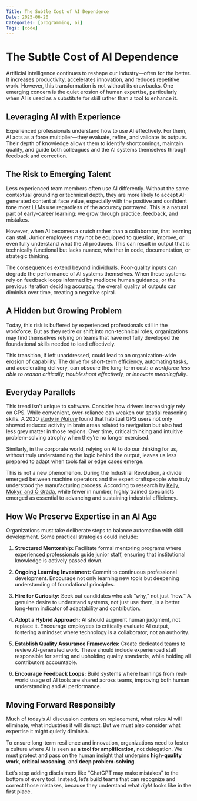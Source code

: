 ```yaml
---
Title: The Subtle Cost of AI Dependence
Date: 2025-06-20
Categories: [programming, ai]
Tags: [code]
---
```


# The Subtle Cost of AI Dependence

Artificial intelligence continues to reshape our industry—often for the better. It increases productivity, accelerates innovation, and reduces repetitive work. However, this transformation is not without its drawbacks. One emerging concern is the quiet erosion of human expertise, particularly when AI is used as a substitute for skill rather than a tool to enhance it.

<!-- more -->

## Leveraging AI with Experience

Experienced professionals understand how to use AI effectively. For them, AI acts as a force multiplier—they evaluate, refine, and validate its outputs. Their depth of knowledge allows them to identify shortcomings, maintain quality, and guide both colleagues and the AI systems themselves through feedback and correction.

## The Risk to Emerging Talent

Less experienced team members often use AI differently. Without the same contextual grounding or technical depth, they are more likely to accept AI-generated content at face value, especially with the positive and confident tone most LLMs use regardless of the accuracy portrayed. This is a natural part of early-career learning: we grow through practice, feedback, and mistakes.

However, when AI becomes a crutch rather than a collaborator, that learning can stall. Junior employees may not be equipped to question, improve, or even fully understand what the AI produces. This can result in output that is technically functional but lacks nuance, whether in code, documentation, or strategic thinking.

The consequences extend beyond individuals. Poor-quality inputs can degrade the performance of AI systems themselves. When these systems rely on feedback loops informed by mediocre human guidance, or the previous iteration deciding accuracy, the overall quality of outputs can diminish over time, creating a negative spiral.

## A Hidden but Growing Problem

Today, this risk is buffered by experienced professionals still in the workforce. But as they retire or shift into non-technical roles, organizations may find themselves relying on teams that have not fully developed the foundational skills needed to lead effectively.

This transition, if left unaddressed, could lead to an organization-wide erosion of capability. The drive for short-term efficiency, automating tasks, and accelerating delivery, can obscure the long-term cost: _a workforce less able to reason critically, troubleshoot effectively, or innovate meaningfully_.

## Everyday Parallels

This trend isn’t unique to software. Consider how drivers increasingly rely on GPS. While convenient, over-reliance can weaken our spatial reasoning skills. A 2020 [study in *Nature*](https://www.nature.com/articles/s41598-020-62877-0) found that habitual GPS users not only showed reduced activity in brain areas related to navigation but also had less grey matter in those regions. Over time, critical thinking and intuitive problem-solving atrophy when they’re no longer exercised.

Similarly, in the corporate world, relying on AI to do our thinking for us, without truly understanding the logic behind the output, leaves us less prepared to adapt when tools fail or edge cases emerge.

This is not a new phenomenon. During the Industrial Revolution, a divide emerged between machine operators and the expert craftspeople who truly understood the manufacturing process. According to research by [Kelly, Mokyr, and Ó Gráda](https://cepr.org/multimedia/mechanics-industrial-revolution), while fewer in number, highly trained specialists emerged as essential to advancing and sustaining industrial efficiency.

## How We Preserve Expertise in an AI Age

Organizations must take deliberate steps to balance automation with skill development. Some practical strategies could include:

1. **Structured Mentorship:**
   Facilitate formal mentoring programs where experienced professionals guide junior staff, ensuring that institutional knowledge is actively passed down.

2. **Ongoing Learning Investment:**
   Commit to continuous professional development. Encourage not only learning new tools but deepening understanding of foundational principles.

3. **Hire for Curiosity:**
   Seek out candidates who ask “why,” not just “how.” A genuine desire to understand systems, not just use them, is a better long-term indicator of adaptability and contribution.

4. **Adopt a Hybrid Approach:**
   AI should augment human judgment, not replace it. Encourage employees to critically evaluate AI output, fostering a mindset where technology is a collaborator, not an authority.

5. **Establish Quality Assurance Frameworks:**
   Create dedicated teams to review AI-generated work. These should include experienced staff responsible for setting and upholding quality standards, while holding all contributors accountable.

6. **Encourage Feedback Loops:**
   Build systems where learnings from real-world usage of AI tools are shared across teams, improving both human understanding and AI performance.

## Moving Forward Responsibly

Much of today’s AI discussion centers on replacement, what roles AI will eliminate, what industries it will disrupt. But we must also consider what expertise it might quietly diminish.

To ensure long-term resilience and innovation, organizations need to foster a culture where AI is seen as **a tool for amplification**, not delegation. We must protect and pass on the human insight that underpins **high-quality work**, **critical reasoning**, and **deep problem-solving**.

Let’s stop adding disclaimers like “ChatGPT may make mistakes” to the bottom of every tool. Instead, let’s build teams that can recognize and correct those mistakes, because they understand what _right_ looks like in the first place.
